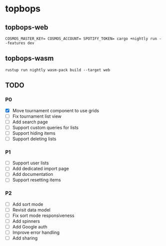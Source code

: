 # topbops
## topbops-web
```
COSMOS_MASTER_KEY= COSMOS_ACCOUNT= SPOTIFY_TOKEN= cargo +nightly run --features dev
```
## topbops-wasm
```
rustup run nightly wasm-pack build --target web
```
## TODO
### P0
- [x] Move tournament component to use grids
- [ ] Fix tournament list view
- [ ] Add search page
- [ ] Support custom queries for lists
- [ ] Support hiding items
- [ ] Support deleting lists
### P1
- [ ] Support user lists
- [ ] Add dedicated import page
- [ ] Add documentation
- [ ] Support resetting items
### P2
- [ ] Add sort mode
- [ ] Revisit data model
- [ ] Fix sort mode responsiveness
- [ ] Add spinners
- [ ] Add Google auth
- [ ] Improve error handling
- [ ] Add sharing
